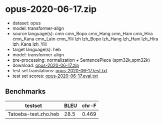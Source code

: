 # opus-2020-06-17.zip

* dataset: opus
* model: transformer-align
* source language(s): cmn cmn_Bopo cmn_Hang cmn_Hani cmn_Hira cmn_Kana cmn_Latn cmn_Yiii lzh lzh_Bopo lzh_Hang lzh_Hani lzh_Hira lzh_Kana lzh_Yiii
* target language(s): heb
* model: transformer-align
* pre-processing: normalization + SentencePiece (spm32k,spm32k)
* download: [opus-2020-06-17.zip](https://object.pouta.csc.fi/Tatoeba-MT-models/zho-heb/opus-2020-06-17.zip)
* test set translations: [opus-2020-06-17.test.txt](https://object.pouta.csc.fi/Tatoeba-MT-models/zho-heb/opus-2020-06-17.test.txt)
* test set scores: [opus-2020-06-17.eval.txt](https://object.pouta.csc.fi/Tatoeba-MT-models/zho-heb/opus-2020-06-17.eval.txt)

## Benchmarks

| testset               | BLEU  | chr-F |
|-----------------------|-------|-------|
| Tatoeba-test.zho.heb 	| 28.5 	| 0.469 |

